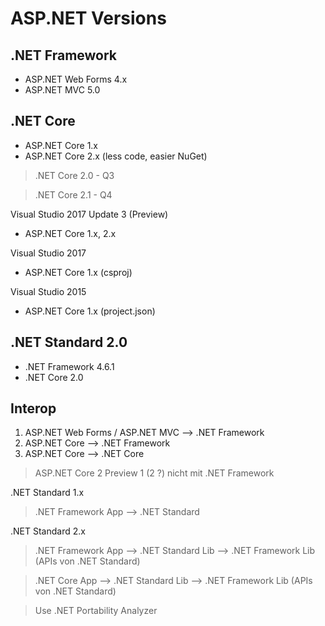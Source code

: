 # ASP.NET Versions

## .NET Framework

- ASP.NET Web Forms 4.x
- ASP.NET MVC 5.0


## .NET Core

- ASP.NET Core 1.x
- ASP.NET Core 2.x (less code, easier NuGet)

> .NET Core 2.0 - Q3

> .NET Core 2.1 - Q4

Visual Studio 2017 Update 3 (Preview)
- ASP.NET Core 1.x, 2.x

Visual Studio 2017
- ASP.NET Core 1.x  (csproj)

Visual Studio 2015
- ASP.NET Core 1.x (project.json)


## .NET Standard 2.0

- .NET Framework 4.6.1
- .NET Core 2.0


## Interop 

1. ASP.NET Web Forms / ASP.NET MVC --> .NET Framework
2. ASP.NET Core --> .NET Framework
3. ASP.NET Core --> .NET Core

> ASP.NET Core 2 Preview 1 (2 ?) nicht mit .NET Framework

.NET Standard 1.x
> .NET Framework App  --> .NET Standard

.NET Standard 2.x
> .NET Framework App  --> .NET Standard Lib --> .NET Framework Lib (APIs von .NET Standard)

> .NET Core App  --> .NET Standard Lib --> .NET Framework Lib (APIs von .NET Standard)

> Use .NET Portability Analyzer